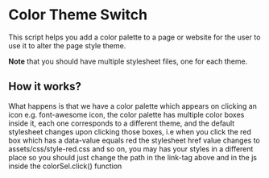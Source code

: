 # Color Theme Switch
This script helps you add a color palette to a page or website for the user to use it to alter the page style theme.

**Note** that you should have multiple stylesheet files, one for each theme.

## How it works?
What happens is that we have a color palette which appears on clicking an icon e.g. font-awesome icon, the color palette has multiple color boxes inside it, each one corresponds to a different theme, and the default stylesheet changes upon clicking those boxes, i.e when you click the red box which has a data-value equals red the stylesheet href value changes to assets/css/style-red.css and so on,   	you may has your styles in a different place so you should just change the path in the link-tag above and in the js inside the colorSel.click() function
